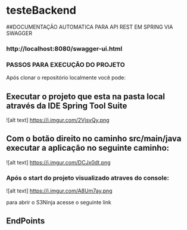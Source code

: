 # testeBackend

##DOCUMENTAÇÃO AUTOMATICA PARA API REST EM SPRING VIA SWAGGER 
### http://localhost:8080/swagger-ui.html

### PASSOS PARA EXECUÇÃO DO PROJETO
Após clonar o repositório localmente você pode:

## Executar o projeto que esta na pasta local através da IDE Spring Tool Suite
![alt text] https://i.imgur.com/2VjsvQy.png


## Com o botão direito no caminho src/main/java executar a aplicação no seguinte caminho:
![alt text] https://i.imgur.com/DCJx0dt.png


### Após o start do projeto visualizado atraves do console: 
![alt text] https://i.imgur.com/A8Um7ay.png

para abrir o S3Ninja acesse o seguinte link

## EndPoints

